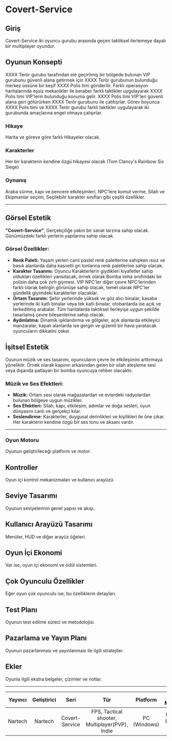 # Covert-Service

## Giriş
Covert-Service iki oyuncu gurubu arasında geçen taktiksel ilerlemeye dayalı bir multiplayer oyundur.

## Oyunun Konsepti
XXXX Terör gurubu tarafından ele geçirilmiş bir bölgede bulunan VIP gurubunu güvenli alana getirmek için XXXX Terör gurubunun bulunduğu merkez üssüne bir keşif XXXX Polis timi gönderilir. Farklı operasyon haritalarında eşsiz mekanikler ile beraber farklı taktikler uygulayarak XXXX Polis timi VIP'lerin bulunduğu konuma gelir. XXXX Polis timi VIP'leri güvenli alana geri götürürken XXXX Terör gurubunu ile çatıtışrlar. Görev boyunca XXXX Polis timi ve XXXX Terör gurubu farklı taktikler uygulayarak iki gurubunda amaçlarına engel olmaya çalışırlar.

### Hikaye
Harita ve göreve göre farklı Hikayeler olacak.

### Karakterler
Her bir karakterin kendine özgü hikayesi olacak (Tom Clancy's Rainbow Six Siege)

### Oynanış
Araba sürme, kapı ve pencere etkileşimleri, NPC'lere komut verme, Silah ve Ekipmanlar seçimi, Seçilebilir karakter sınıfları gibi çeşitli özellikler.


---


## Görsel Estetik

**"Covert-Service"**, Gerçekçiliğe yakın bir sanat tarzına sahip olacak. Günümüzdeki farklı yerlerin yapılarına sahip olacak.

### Görsel Özellikler:
- **Renk Paleti:** Yaşam yerleri canlı pastel renk paletlerine sahipken ıssız ve basık alanlarda daha kasvetli gri tonlarına renk paletlerine sahip olacak.
- **Karakter Tasarımı:** Oyuncu Karakterlerin giydikleri kıyafetler sahip oldukları özellikleri yansıtacak, örnek olarak Bomba imha sınıfındaki bir polisin daha çok zırh giymesi. VIP NPC'ler diğer çevre NPC'lerinden farklı olarak belirgin görünüşe sahip olacak, temel olarak NPC'ler gündelik giyimdeki karakterler olacaklar.
- **Ortam Tasarımı:** Şehir yerlerinde yüksek ve göz alıcı binalar, kasaba yerlerinde iki katlı binalar veya tek katlı binalar, otobanlarda ise açık ve terkedilmiş arabalar. Tüm haritalarda taktiksel ilerleyişe uygun şekilde tasarlamış çevre bileşenlerine sahip olacak.
- **Aydınlatma:** Dinamik ışıklandırma ve gölgeler, açık alanlarda etkileyici manzaralar, kapalı alanlarda ise gergin ve gizemli bir hava yaratacak oyuncuların dikkatini çeker.

## İşitsel Estetik

Oyunun müzik ve ses tasarımı, oyuncuların çevre ile etkileşimini arttırmaya yöneliktir. Örnek olarak kapının arkasından gelen bir silah ateşleme sesi veya dışarıda patlayan bir bomba oyuncuya rehber olacaktır.

### Müzik ve Ses Efektleri:
- **Müzik:** Ortam sesi olarak mağazalardan ve evlerdeki radyolardan bulunan bölgeye uygun müzikler.
- **Ses Efektleri:** Silah, kapı, etkileşim, adımlar ve doğa sesleri, oyun dünyasını canlı ve gerçekçi kılar.
- **Seslendirme:** Karakterler, duygusal derinlikleri ve kişilikleri ile öne çıkar. Her karakterin kendine özgü bir ses tonu ve aksanı vardır.

---


### Oyun Motoru
Oyunun geliştirileceği platform ve motor.

## Kontroller
Oyun içi kontrol mekanizmaları ve kullanıcı arayüzü.

## Seviye Tasarımı
Oyunun seviyelerinin genel yapısı ve akışı.

## Kullanıcı Arayüzü Tasarımı
Menüler, HUD ve diğer arayüz öğeleri.

## Oyun İçi Ekonomi
Var ise, oyun içi ekonomi ve ödül sistemleri.

## Çok Oyunculu Özellikler
Eğer oyun çok oyunculu ise, bu özelliklerin detayları.

## Test Planı
Oyunun test edilme süreci ve metodolojisi.

## Pazarlama ve Yayın Planı
Oyunun pazarlanması ve yayınlanması ile ilgili stratejiler.

## Ekler
Oyunla ilgili ekstra belgeler, çizimler ve notlar.


---

| Yayıncı       | Geliştirici   | Seri          | Tür                                                                     | Platform     | Oyun Motoru     |
|:-------------:|:-------------:|:-------------:|:-----------------------------------------------------------------------:|:------------:|:---------------:|
| Nartech       | Nartech       | Covert-Service| FPS, Tactical shooter, Multiplayer(PVP), Indie                          | PC (Windows) | Unreal Engine 5 |
